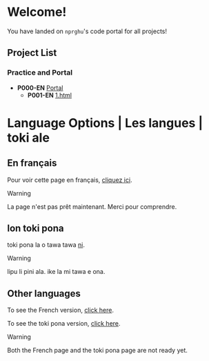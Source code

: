 # Welcome!

You have landed on `nprghu`'s code portal for all projects!


## Project List

### Practice and Portal

- **P000-EN** [Portal](/)
  - **P001-EN** [1.html](/1.html)

# Language Options | Les langues | toki ale

## En français

Pour voir cette page en français, [cliquez ici](nprghu.github.com/portal/fr/acceuil).

> [!WARNING]
> La page n'est pas prêt maintenant. Merci pour comprendre.

## lon toki pona

toki pona la o tawa tawa [ni](npr.github.com/portal/tok/tomo).

> [!WARNING]
> lipu li pini ala. ike la mi tawa e ona.

## Other languages

To see the French version, [click here](npr.github.com/portal/fr/acceuil).

To see the toki pona version, [click here](npr.github.com/portal/tok/tomo).

> [!WARNING]
> Both the French page and the toki pona page are not ready yet.
